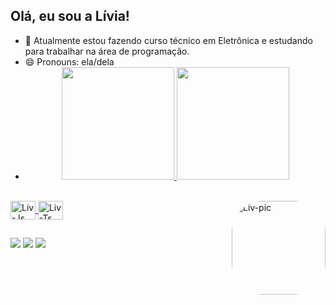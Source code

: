 ## Olá, eu sou a Lívia!

- 🔭 Atualmente estou fazendo curso técnico em Eletrônica e estudando para trabalhar na área de programação.
- 😄 Pronouns: ela/dela
- <div align="center">
  <a href="https://github.com/livmassarenti">
   <img height="180em" src="https://github-readme-stats.vercel.app/api?username=livmassarenti&show_icons=true&theme=tokyonight&include_all_commits=true&count_private=true"/>
  <img height="180em" src="https://github-readme-stats.vercel.app/api/top-langs/?username=livmassarenti&layout=compact&langs_count=7&theme=tokyonight"/>
</div>
<div style="display: inline_block"><br>
  <img align="center" alt="Liv-Js" height="30" width="40" src="https://cdn.jsdelivr.net/gh/devicons/devicon/icons/arduino/arduino-original.svg">
  <img align="center" alt="Liv-Ts" height="30" width="40" src="https://cdn.jsdelivr.net/gh/devicons/devicon/icons/cplusplus/cplusplus-plain.svg">
 <img align="right" alt="Liv-pic" height="150" style="border-radius:50px;" src="https://cdn.discordapp.com/attachments/990791506317180978/990791779836125214/263035_0D8cOdpm.png">
</div>

  ##
  
  <div> 
  <a href="https://instagram.com/liviamassarenti" target="_blank"><img src="https://img.shields.io/badge/-Instagram-%23E4405F?style=for-the-badge&logo=instagram&logoColor=white" target="_blank"></a>
  <a href = "mailto:livia.massarenti@hotmail.com"><img src="https://img.shields.io/badge/Microsoft_Outlook-0078D4?style=for-the-badge&logo=microsoft-outlook&logoColor=white" target="_blank"></a>
  <a href="https://www.linkedin.com/in/liviamassarenti" target="_blank"><img src="https://img.shields.io/badge/-LinkedIn-%230077B5?style=for-the-badge&logo=linkedin&logoColor=white" target="_blank"></a> 
